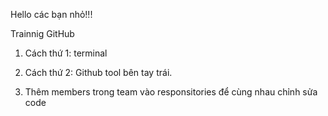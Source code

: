 Hello các bạn nhỏ!!!

Trainnig GitHub

1. Cách thứ 1: terminal 

2. Cách thứ 2: Github tool bên tay trái.

3. Thêm members trong team vào responsitories để cùng nhau chỉnh sửa code

